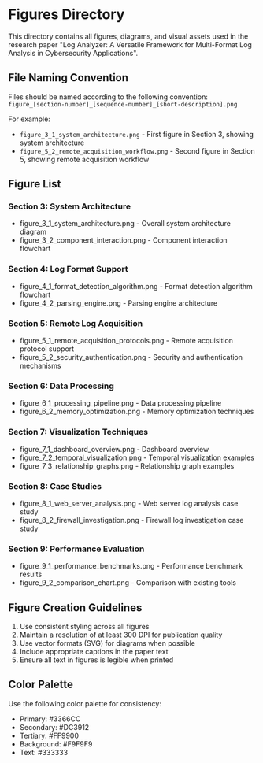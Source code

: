 # Figures Directory

This directory contains all figures, diagrams, and visual assets used in the research paper "Log Analyzer: A Versatile Framework for Multi-Format Log Analysis in Cybersecurity Applications".

## File Naming Convention

Files should be named according to the following convention:
`figure_[section-number]_[sequence-number]_[short-description].png`

For example:
- `figure_3_1_system_architecture.png` - First figure in Section 3, showing system architecture
- `figure_5_2_remote_acquisition_workflow.png` - Second figure in Section 5, showing remote acquisition workflow

## Figure List

### Section 3: System Architecture
- figure_3_1_system_architecture.png - Overall system architecture diagram
- figure_3_2_component_interaction.png - Component interaction flowchart

### Section 4: Log Format Support
- figure_4_1_format_detection_algorithm.png - Format detection algorithm flowchart
- figure_4_2_parsing_engine.png - Parsing engine architecture

### Section 5: Remote Log Acquisition
- figure_5_1_remote_acquisition_protocols.png - Remote acquisition protocol support
- figure_5_2_security_authentication.png - Security and authentication mechanisms

### Section 6: Data Processing
- figure_6_1_processing_pipeline.png - Data processing pipeline
- figure_6_2_memory_optimization.png - Memory optimization techniques

### Section 7: Visualization Techniques
- figure_7_1_dashboard_overview.png - Dashboard overview
- figure_7_2_temporal_visualization.png - Temporal visualization examples
- figure_7_3_relationship_graphs.png - Relationship graph examples

### Section 8: Case Studies
- figure_8_1_web_server_analysis.png - Web server log analysis case study
- figure_8_2_firewall_investigation.png - Firewall log investigation case study

### Section 9: Performance Evaluation
- figure_9_1_performance_benchmarks.png - Performance benchmark results
- figure_9_2_comparison_chart.png - Comparison with existing tools

## Figure Creation Guidelines

1. Use consistent styling across all figures
2. Maintain a resolution of at least 300 DPI for publication quality
3. Use vector formats (SVG) for diagrams when possible
4. Include appropriate captions in the paper text
5. Ensure all text in figures is legible when printed

## Color Palette

Use the following color palette for consistency:
- Primary: #3366CC
- Secondary: #DC3912
- Tertiary: #FF9900
- Background: #F9F9F9
- Text: #333333
